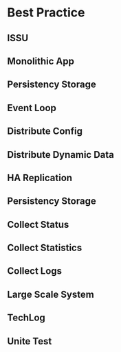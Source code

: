 # Best Practice

## ISSU

## Monolithic App

## Persistency Storage

## Event Loop

## Distribute Config

## Distribute Dynamic Data

## HA Replication

## Persistency Storage

## Collect Status

## Collect Statistics

## Collect Logs

## Large Scale System

## TechLog

## Unite Test
